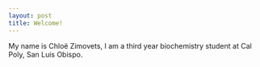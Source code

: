 ```yaml
---
layout: post
title: Welcome!
---
```

My name is Chloë Zimovets, I am a third year biochemistry student at Cal Poly, San Luis Obispo. 
